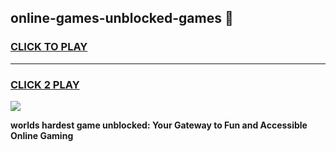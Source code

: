 
## online-games-unblocked-games 👋
<h3>
<a href="https://premium.freeplayer.one?title=online-games-unblocked-games&ref=14F">CLICK TO PLAY</a></h3>
<hr>

<h3>
<a href="https://premium.freeplayer.one?title=online-games-unblocked-games&ref=14F">CLICK 2 PLAY</a>
  
</h3>

<a href="https://premium.freeplayer.one?title=online-games-unblocked-games&ref=12F/"><img src="https://clearcache.store/games.png"></a>


**worlds hardest game unblocked: Your Gateway to Fun and Accessible Online Gaming**
